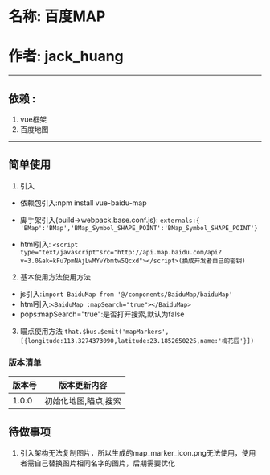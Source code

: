 # 名称: 百度MAP
# 作者: jack_huang

------

## 依赖 :
1. vue框架
2. 百度地图
 ------
## 简单使用
1. 引入
  * 依赖包引入:npm install vue-baidu-map
  * 脚手架引入(build->webpack.base.conf.js):
   ``externals:{
    'BMap':'BMap','BMap_Symbol_SHAPE_POINT':'BMap_Symbol_SHAPE_POINT'}
    ``

  * html引入:
  ``<script type="text/javascript"src="http://api.map.baidu.com/api?v=3.0&ak=kFu7pmNAjLwMYvYbmtw5Qcxd"></script>(换成开发者自己的密钥)
  ``
2. 基本使用方法使用方法
 * js引入:``import BaiduMap from '@/components/BaiduMap/baiduMap'``
 * html引入:``<BaiduMap :mapSearch="true"></BaiduMap>``
 * pops:mapSearch="true":是否打开搜索,默认为false
3. 瞄点使用方法
 ``that.$bus.$emit('mapMarkers', [{longitude:113.3274373090,latitude:23.1852650225,name:'梅花园'}])``

### **版本清单**

| 版本号 | 版本更新内容 |
| - | - |
| 1.0.0 | 初始化地图,瞄点,搜索 |


## 待做事项
1. 引入架构无法复制图片，所以生成的map_marker_icon.png无法使用，使用者需自己替换图片相同名字的图片，后期需要优化
